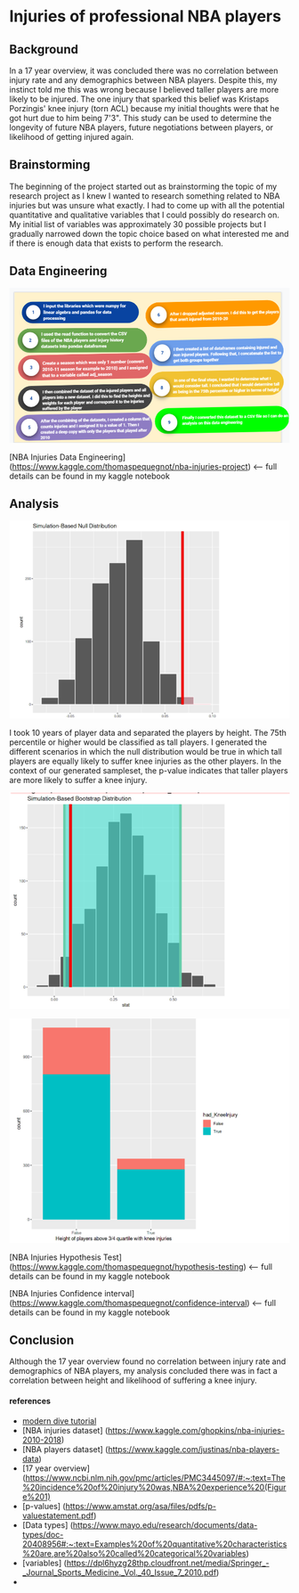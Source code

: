 # Injuries of professional NBA players
## Background
In a 17 year overview, it was concluded there was no correlation between injury rate and any demographics between NBA players. Despite this, my instinct told me this was wrong because I believed taller players are more likely to be injured. The one injury that sparked this belief was Kristaps Porzingis' knee injury (torn ACL) because my initial thoughts were that he got hurt due to him being 7'3". This study can be used to determine the longevity of future NBA players, future negotiations between players, or likelihood of getting injured again. 
## Brainstorming
The beginning of the project started out as brainstorming the topic of my research project as I knew I wanted to research something related to NBA injuries but was unsure what exactly. I had to come up with all the potential quantitative and qualitative variables that I could possibly do research on. My initial list of variables was approximately 30 possible projects but I gradually narrowed down the topic choice based on what interested me and if there is enough data that exists to perform the research. 
## Data Engineering
![test](/Data_engineering.png)

[NBA Injuries Data Engineering] (https://www.kaggle.com/thomaspequegnot/nba-injuries-project)  <-- full details can be found in my kaggle notebook
## Analysis

![test](/P-value_hypothesis_testing_graph.png)

I took 10 years of player data and separated the players by height. The 75th percentile or higher would be classified as tall players. I generated the different scenarios in which the null distribution would be true in which tall players are equally likely to suffer knee injuries as the other players. In the context of our generated sampleset, the p-value indicates that taller players are more likely to suffer a knee injury.

![test](/Confidence_interval.png)



![test](/Hyp_test.png)


[NBA Injuries Hypothesis Test] (https://www.kaggle.com/thomaspequegnot/hypothesis-testing) <-- full details can be found in my kaggle notebook

[NBA Injuries Confidence interval] (https://www.kaggle.com/thomaspequegnot/confidence-interval) <-- full details can be found in my kaggle notebook
## Conclusion
Although the 17 year overview found no correlation between injury rate and demographics of NBA players, my analysis concluded there was in fact a correlation between height and likelihood of suffering a knee injury.




#### references
- [modern dive tutorial](https://moderndive.com/)
- [NBA injuries dataset] (https://www.kaggle.com/ghopkins/nba-injuries-2010-2018)
- [NBA players dataset] (https://www.kaggle.com/justinas/nba-players-data)
- [17 year overview] (https://www.ncbi.nlm.nih.gov/pmc/articles/PMC3445097/#:~:text=The%20incidence%20of%20injury%20was,NBA%20experience%20(Figure%201)
- [p-values] (https://www.amstat.org/asa/files/pdfs/p-valuestatement.pdf)
- [Data types] (https://www.mayo.edu/research/documents/data-types/doc-20408956#:~:text=Examples%20of%20quantitative%20characteristics%20are,are%20also%20called%20categorical%20variables)
- [variables] (https://dpl6hyzg28thp.cloudfront.net/media/Springer_-_Journal_Sports_Medicine._Vol._40_Issue_7_2010.pdf)
- 
